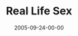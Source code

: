 ---
layout: message
category: message
series: "Sex: What's The Big Deal?"
title: "Real Life Sex"
date: 2005-09-24-00-00
message_id: 101
audio: "http://s3.amazonaws.com/crossroads-media/messages/audio/Sex_03_09-25-05_Real_Life_Sex.mp3"
audio-duration: "34:31"
explicit: false
---